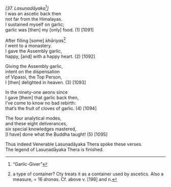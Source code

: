 *\[37. Lasuṇadāyaka*[^1]*\]*  
I was an ascetic back then  
not far from the Himalayas.  
I sustained myself on garlic;  
garlic was \[then\] my \[only\] food. (1) \[1091\]

After filling \[some\] *khāriya*s[^2]  
I went to a monastery.  
I gave the Assembly garlic,  
happy, \[and\] with a happy heart. (2) \[1092\]

Giving the Assembly garlic,  
intent on the dispensation  
of Vipassi, the Top Person,  
I \[then\] delighted in heaven. (3) \[1093\]

In the ninety-one aeons since  
I gave \[them\] that garlic back then,  
I’ve come to know no bad rebirth:  
that’s the fruit of cloves of garlic. (4) \[1094\]

The four analytical modes,  
and these eight deliverances,  
six special knowledges mastered,  
\[I have\] done what the Buddha taught! (5) \[1095\]

Thus indeed Venerable Lasuṇadāyaka Thera spoke these verses.  
The legend of Lasuṇadāyaka Thera is finished.  
[^1]: “Garlic-Giver”  
[^2]: a type of container? Cty treats it as a container used by
    ascetics. Also a measure, = 16 *drona*s. Cf. above v. \[198\] and n.
